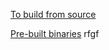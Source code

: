 [To build from source](https://sw.kovidgoyal.net/kitty/build/)

[Pre-built binaries](https://sw.kovidgoyal.net/kitty/binary/)
rfgf

